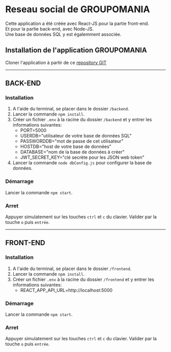 # Reseau social de GROUPOMANIA

Cette application a été créée avec React-JS pour la partie front-end.\
Et pour la partie back-end, avec Node-JS.\
Une base de données SQL y est égalemment associée.

## Installation de l'application GROUPOMANIA

Cloner l'application à partir de ce [repository GIT](https://github.com/Farosebastien/farosebastien_7_10052022.git)

-----------------

## BACK-END

### Installation

1. A l'aide du terminal, se placer dans le dossier `/backend`.
2. Lancer la commande `npm install`.
3. Créer un fichier `.env` à la racine du dossier `/backend` et y entrer les informations suivantes:
    * PORT=5000
    * USERDB="utilisateur de votre base de données SQL"
    * PASSWORDDB="mot de passe de cet utilisateur"
    * HOSTDB="host de votre base de données"
    * DATABASE="nom de la base de données à créer"
    * JWT_SECRET_KEY="clé secrète pour les JSON web token"
4. Lancer la commande `node dbConfig.js` pour configurer la base de données.

### Démarrage

Lancer la commande `npm start`.

### Arret

Appuyer simulatement sur les touches `ctrl` et `c` du clavier.
Valider par la touche `o` puis `entrée`.

-----------------

## FRONT-END

### Installation

1. A l'aide du terminal, se placer dans le dossier `/frontend`.
2. Lancer la commande `npm install`.
3. Créer un fichier `.env` à la racine du dossier `/frontend` et y entrer les informations suivantes:
    * REACT_APP_API_URL=http://localhost:5000

### Démarrage

Lancer la commande `npm start`.

### Arret

Appuyer simulatement sur les touches `ctrl` et `c` du clavier.
Valider par la touche `o` puis `entrée`.